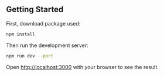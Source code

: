 ## Getting Started
First, download package used:
```bash
npm install
```

Then run the development server:

```bash
npm run dev --port
```

Open [http://localhost:3000](http://localhost:3001) with your browser to see the result.
